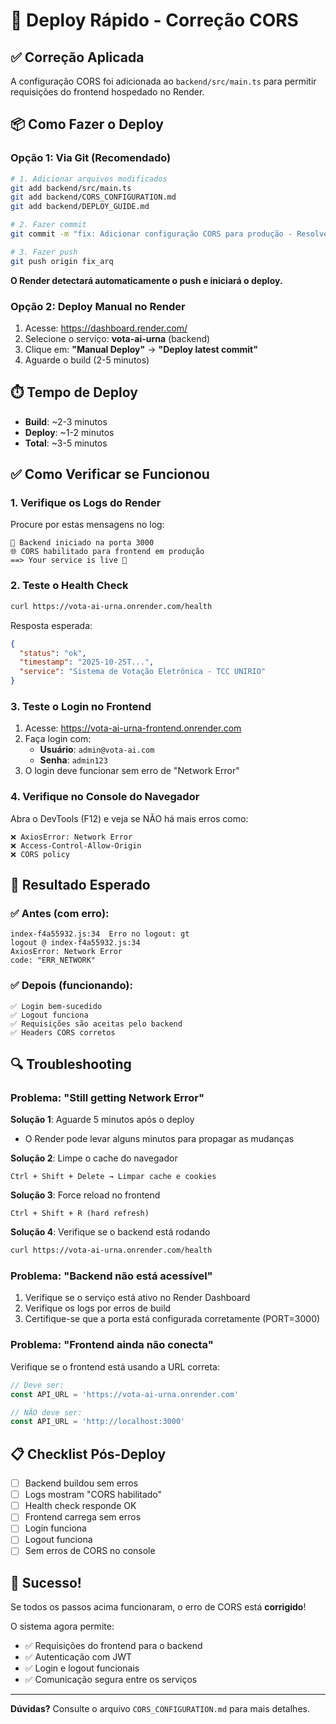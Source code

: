 # 🚀 Deploy Rápido - Correção CORS

## ✅ Correção Aplicada

A configuração CORS foi adicionada ao `backend/src/main.ts` para permitir requisições do frontend hospedado no Render.

## 📦 Como Fazer o Deploy

### Opção 1: Via Git (Recomendado)

```bash
# 1. Adicionar arquivos modificados
git add backend/src/main.ts
git add backend/CORS_CONFIGURATION.md
git add backend/DEPLOY_GUIDE.md

# 2. Fazer commit
git commit -m "fix: Adicionar configuração CORS para produção - Resolver erro de Network"

# 3. Fazer push
git push origin fix_arq
```

**O Render detectará automaticamente o push e iniciará o deploy.**

### Opção 2: Deploy Manual no Render

1. Acesse: https://dashboard.render.com/
2. Selecione o serviço: **vota-ai-urna** (backend)
3. Clique em: **"Manual Deploy"** → **"Deploy latest commit"**
4. Aguarde o build (2-5 minutos)

## ⏱️ Tempo de Deploy

- **Build**: ~2-3 minutos
- **Deploy**: ~1-2 minutos
- **Total**: ~3-5 minutos

## ✅ Como Verificar se Funcionou

### 1. Verifique os Logs do Render

Procure por estas mensagens no log:
```
🚀 Backend iniciado na porta 3000
🌐 CORS habilitado para frontend em produção
==> Your service is live 🎉
```

### 2. Teste o Health Check

```bash
curl https://vota-ai-urna.onrender.com/health
```

Resposta esperada:
```json
{
  "status": "ok",
  "timestamp": "2025-10-25T...",
  "service": "Sistema de Votação Eletrônica - TCC UNIRIO"
}
```

### 3. Teste o Login no Frontend

1. Acesse: https://vota-ai-urna-frontend.onrender.com
2. Faça login com:
   - **Usuário**: `admin@vota-ai.com`
   - **Senha**: `admin123`
3. O login deve funcionar sem erro de "Network Error"

### 4. Verifique no Console do Navegador

Abra o DevTools (F12) e veja se NÃO há mais erros como:
```
❌ AxiosError: Network Error
❌ Access-Control-Allow-Origin
❌ CORS policy
```

## 🎯 Resultado Esperado

### ✅ Antes (com erro):
```
index-f4a55932.js:34  Erro no logout: gt
logout @ index-f4a55932.js:34
AxiosError: Network Error
code: "ERR_NETWORK"
```

### ✅ Depois (funcionando):
```
✅ Login bem-sucedido
✅ Logout funciona
✅ Requisições são aceitas pelo backend
✅ Headers CORS corretos
```

## 🔍 Troubleshooting

### Problema: "Still getting Network Error"

**Solução 1**: Aguarde 5 minutos após o deploy
- O Render pode levar alguns minutos para propagar as mudanças

**Solução 2**: Limpe o cache do navegador
```
Ctrl + Shift + Delete → Limpar cache e cookies
```

**Solução 3**: Force reload no frontend
```
Ctrl + Shift + R (hard refresh)
```

**Solução 4**: Verifique se o backend está rodando
```bash
curl https://vota-ai-urna.onrender.com/health
```

### Problema: "Backend não está acessível"

1. Verifique se o serviço está ativo no Render Dashboard
2. Verifique os logs por erros de build
3. Certifique-se que a porta está configurada corretamente (PORT=3000)

### Problema: "Frontend ainda não conecta"

Verifique se o frontend está usando a URL correta:
```typescript
// Deve ser:
const API_URL = 'https://vota-ai-urna.onrender.com'

// NÃO deve ser:
const API_URL = 'http://localhost:3000'
```

## 📋 Checklist Pós-Deploy

- [ ] Backend buildou sem erros
- [ ] Logs mostram "CORS habilitado"
- [ ] Health check responde OK
- [ ] Frontend carrega sem erros
- [ ] Login funciona
- [ ] Logout funciona
- [ ] Sem erros de CORS no console

## 🎉 Sucesso!

Se todos os passos acima funcionaram, o erro de CORS está **corrigido**!

O sistema agora permite:
- ✅ Requisições do frontend para o backend
- ✅ Autenticação com JWT
- ✅ Login e logout funcionais
- ✅ Comunicação segura entre os serviços

---

**Dúvidas?** Consulte o arquivo `CORS_CONFIGURATION.md` para mais detalhes.
